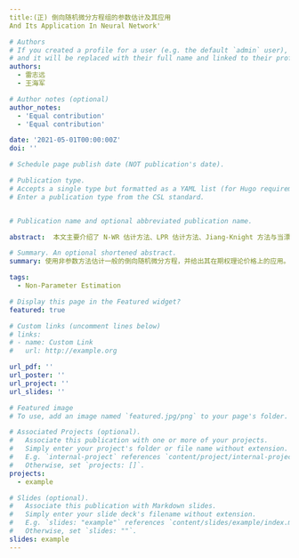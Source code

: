 ```yaml
---
title:(正) 倒向随机微分方程组的参数估计及其应用
And Its Application In Neural Network'

# Authors
# If you created a profile for a user (e.g. the default `admin` user), write the username (folder name) here
# and it will be replaced with their full name and linked to their profile.
authors:
  - 雷志远
  - 王海军

# Author notes (optional)
author_notes:
  - 'Equal contribution'
  - 'Equal contribution'

date: '2021-05-01T00:00:00Z'
doi: ''

# Schedule page publish date (NOT publication's date).

# Publication type.
# Accepts a single type but formatted as a YAML list (for Hugo requirements).
# Enter a publication type from the CSL standard.


# Publication name and optional abbreviated publication name.

abstract:  本文主要介绍了 N-WR 估计方法、LPR 估计方法、Jiang-Knight 方法与当漂移项有特殊结构时的估计方法，并给出了其在计算蝶式期权上的应用效果，对比各种估计方法的效果。最后通过倒向随机微分方程数值算法将估计结果与实际情况相互映证，以评估模型在期权定价中的实际应用。

# Summary. An optional shortened abstract.
summary: 使用非参数方法估计一般的倒向随机微分方程，并给出其在期权理论价格上的应用。

tags:
  - Non-Parameter Estimation

# Display this page in the Featured widget?
featured: true

# Custom links (uncomment lines below)
# links:
# - name: Custom Link
#   url: http://example.org

url_pdf: ''
url_poster: ''
url_project: ''
url_slides: ''

# Featured image
# To use, add an image named `featured.jpg/png` to your page's folder.

# Associated Projects (optional).
#   Associate this publication with one or more of your projects.
#   Simply enter your project's folder or file name without extension.
#   E.g. `internal-project` references `content/project/internal-project/index.md`.
#   Otherwise, set `projects: []`.
projects:
  - example

# Slides (optional).
#   Associate this publication with Markdown slides.
#   Simply enter your slide deck's filename without extension.
#   E.g. `slides: "example"` references `content/slides/example/index.md`.
#   Otherwise, set `slides: ""`.
slides: example
---
```

